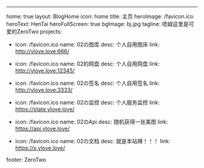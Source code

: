 ---
home: true
layout: BlogHome
icon: home
title: 主页
heroImage: /favicon.ico
heroText: HenTai
heroFullScreen: true
bgImage: bj.jpg
tagline: 唔姆这里是可爱的ZeroTwo
projects:
  - icon: /favicon.ico
    name: 02の图库
    desc: 个人自用图床
    link: http://ylove.love:666/

  - icon: /favicon.ico
    name: 02的网盘
    desc: 个人自用网盘
    link: http://ylove.love:12345/

  - icon: /favicon.ico
    name: 02の签名
    desc: 个人自用签名
    link: http://ylove.love:3333/

  - icon: /favicon.ico
    name: 02の监控
    desc: 个人服务监控
    link: https://state.ylove.love/

  - icon: /favicon.ico
    name: 02のApi
    desc: 随机获得一张美图
    link: https://api.ylove.love/

  - icon: /favicon.ico
    name: 02の文档
    desc: 就是本站辣！！！
    link: https://x.ylove.love/

footer: ZeroTwo
